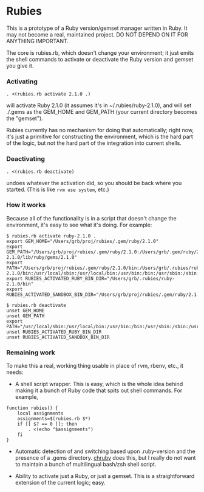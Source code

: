 # Rubies

This is a prototype of a Ruby version/gemset manager written in Ruby. It may
not become a real, maintained project. DO NOT DEPEND ON IT FOR ANYTHING
IMPORTANT.

The core is rubies.rb, which doesn't change your environment; it just emits the
shell commands to activate or deactivate the Ruby version and gemset you give
it.

### Activating

```
. <(rubies.rb activate 2.1.0 .)
```

will activate Ruby 2.1.0 (it assumes it's in ~/.rubies/ruby-2.1.0), and will
set ./.gems as the GEM_HOME and GEM_PATH (your current directory becomes the
"gemset").

Rubies currently has no mechanism for doing that automatically; right now, it's
just a primitive for constructing the environment, which is the hard part of
the logic, but not the hard part of the integration into current shells.

### Deactivating

```
. <(rubies.rb deactivate)
```

undoes whatever the activation did, so you should be back where you started.
(This is like `rvm use system`, etc.)

### How it works

Because all of the functionality is in a script that doesn't change the
environment, it's easy to see what it's doing. For example:

```
$ rubies.rb activate ruby-2.1.0 .
export GEM_HOME="/Users/grb/proj/rubies/.gem/ruby/2.1.0"
export GEM_PATH="/Users/grb/proj/rubies/.gem/ruby/2.1.0:/Users/grb/.gem/ruby/2.1.0:/Users/grb/.rubies/ruby-2.1.0/lib/ruby/gems/2.1.0"
export PATH="/Users/grb/proj/rubies/.gem/ruby/2.1.0/bin:/Users/grb/.rubies/ruby-2.1.0/bin:/usr/local/sbin:/usr/local/bin:/usr/bin:/bin:/usr/sbin:/sbin:/usr/local/bin:/usr/X11/bin:/usr/texbin"
export RUBIES_ACTIVATED_RUBY_BIN_DIR="/Users/grb/.rubies/ruby-2.1.0/bin"
export RUBIES_ACTIVATED_SANDBOX_BIN_DIR="/Users/grb/proj/rubies/.gem/ruby/2.1.0/bin"
```

```
$ rubies.rb deactivate
unset GEM_HOME
unset GEM_PATH
export PATH="/usr/local/sbin:/usr/local/bin:/usr/bin:/bin:/usr/sbin:/sbin:/usr/local/bin:/usr/X11/bin:/usr/texbin"
unset RUBIES_ACTIVATED_RUBY_BIN_DIR
unset RUBIES_ACTIVATED_SANDBOX_BIN_DIR
```

### Remaining work

To make this a real, working thing usable in place of rvm, rbenv, etc., it
needs:

* A shell script wrapper. This is easy, which is the whole idea behind making
it a bunch of Ruby code that spits out shell commands. For example,

```
function rubies() {
    local assignments
    assignments=$(rubies.rb $*)
    if [[ $? == 0 ]]; then
        . <(echo "$assignments")
    fi
}
```

* Automatic detection of and switching based upon .ruby-version and the
presence of a .gems directory.
[chruby](https://github.com/postmodern/chruby/blob/master/share/chruby/auto.sh)
does this, but I really do not want to maintain a bunch of multilingual
bash/zsh shell script.

* Ability to activate just a Ruby, or just a gemset. This is a straightforward
extension of the current logic; easy.
